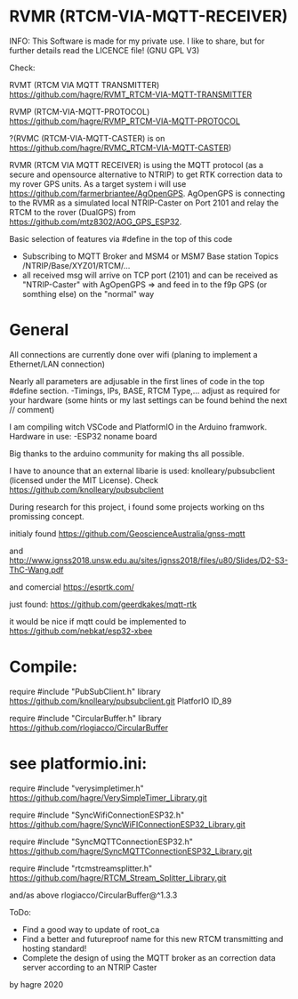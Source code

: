 # RVMR (RTCM-VIA-MQTT-RECEIVER)
INFO: This Software is made for my private use. I like to share, but for further details read the LICENCE file! (GNU GPL V3)

Check:  

RVMT (RTCM VIA MQTT TRANSMITTER) https://github.com/hagre/RVMT_RTCM-VIA-MQTT-TRANSMITTER

RVMP (RTCM-VIA-MQTT-PROTOCOL) https://github.com/hagre/RVMP_RTCM-VIA-MQTT-PROTOCOL 

?(RVMC (RTCM-VIA-MQTT-CASTER) is on https://github.com/hagre/RVMC_RTCM-VIA-MQTT-CASTER)

RVMR (RTCM VIA MQTT RECEIVER) is using the MQTT protocol (as a secure and opensource alternative to NTRIP) to get RTK correction data to my rover GPS units.
As a target system i will use https://github.com/farmerbriantee/AgOpenGPS. AgOpenGPS is connecting to the RVMR as a simulated local NTRIP-Caster on Port 2101 and relay the RTCM to the rover (DualGPS) from https://github.com/mtz8302/AOG_GPS_ESP32.


Basic selection of features via #define in the top of this code

* Subscribing to MQTT Broker and MSM4 or MSM7 Base station Topics /NTRIP/Base/XYZ01/RTCM/...
* all received msg will arrive on TCP port (2101) and can be received as "NTRIP-Caster" with AgOpenGPS => and feed in to the f9p GPS (or somthing else) on the "normal" way

# General
All connections are currently done over wifi (planing to implement a Ethernet/LAN connection)

Nearly all parameters are adjusable in the first lines of code in the top #define section.
-Timings, IPs, BASE, RTCM Type,... adjust as required for your hardware (some hints or my last settings can be found behind the next // comment)

I am compiling witch VSCode and PlatformIO in the Arduino framwork.
Hardware in use:
-ESP32 noname board

Big thanks to the arduino community for making ths all possible.

I have to anounce that an external libarie is used: 
knolleary/pubsubclient  (licensed under the MIT License). 
Check https://github.com/knolleary/pubsubclient

During research for this project, i found some projects working on ths promissing concept.

initialy found
https://github.com/GeoscienceAustralia/gnss-mqtt

and
http://www.ignss2018.unsw.edu.au/sites/ignss2018/files/u80/Slides/D2-S3-ThC-Wang.pdf

and comercial
https://esprtk.com/

just found:
https://github.com/geerdkakes/mqtt-rtk

it would be nice if mqtt could be implemented to
https://github.com/nebkat/esp32-xbee 


# Compile:

require #include "PubSubClient.h" library https://github.com/knolleary/pubsubclient.git PlatforIO ID_89

require #include "CircularBuffer.h" library https://github.com/rlogiacco/CircularBuffer 

# see platformio.ini:

require #include "verysimpletimer.h"  https://github.com/hagre/VerySimpleTimer_Library.git

require #include "SyncWifiConnectionESP32.h"  https://github.com/hagre/SyncWiFIConnectionESP32_Library.git

require #include "SyncMQTTConnectionESP32.h" https://github.com/hagre/SyncMQTTConnectionESP32_Library.git

require #include "rtcmstreamsplitter.h" https://github.com/hagre/RTCM_Stream_Splitter_Library.git

and/as above                           rlogiacco/CircularBuffer@^1.3.3


ToDo:
* Find a good way to update of root_ca 
* Find a better and futureproof name for this new RTCM transmitting and hosting standard!
* Complete the design of using the MQTT broker as an correction data server according to an NTRIP Caster

by hagre 
2020 
